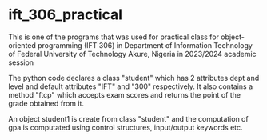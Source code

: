 # ift_306_practical

This is one of the programs that was used for practical class for object-oriented programming (IFT 306) in Department of Information Technology of Federal University of Technology Akure, Nigeria in 2023/2024 academic session

The python code declares a class "student" which has 2 attributes dept and level and default attributes "IFT" and "300" respectively. It also contains a method "ftcp" which accepts exam scores and returns the point of the grade obtained from it.

An object student1 is create from class "student" and the computation of gpa is computated using control structures, input/output keywords etc.

